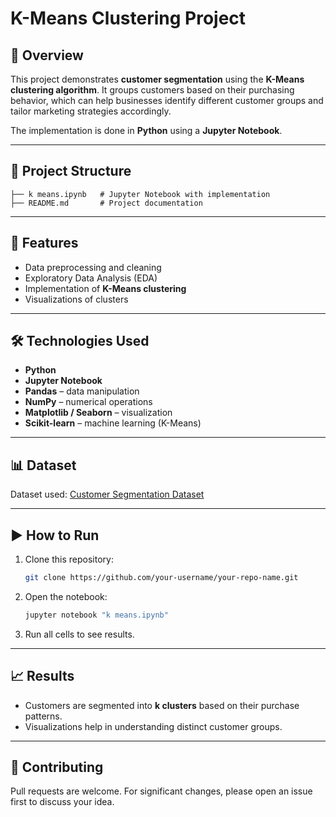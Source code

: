 

# K-Means Clustering Project

## 📌 Overview

This project demonstrates **customer segmentation** using the **K-Means clustering algorithm**.
It groups customers based on their purchasing behavior, which can help businesses identify different customer groups and tailor marketing strategies accordingly.

The implementation is done in **Python** using a **Jupyter Notebook**.

---

## 📂 Project Structure

```
├── k means.ipynb   # Jupyter Notebook with implementation
├── README.md       # Project documentation
```

---

## 🚀 Features

* Data preprocessing and cleaning
* Exploratory Data Analysis (EDA)
* Implementation of **K-Means clustering**
* Visualizations of clusters

---

## 🛠️ Technologies Used

* **Python**
* **Jupyter Notebook**
* **Pandas** – data manipulation
* **NumPy** – numerical operations
* **Matplotlib / Seaborn** – visualization
* **Scikit-learn** – machine learning (K-Means)

---

## 📊 Dataset

Dataset used: [Customer Segmentation Dataset](https://www.kaggle.com/datasets/vjchoudhary7/customer-segmentation-tutorial-in-python)

---

## ▶️ How to Run

1. Clone this repository:

   ```bash
   git clone https://github.com/your-username/your-repo-name.git
   ```
2. Open the notebook:

   ```bash
   jupyter notebook "k means.ipynb"
   ```
3. Run all cells to see results.

---

## 📈 Results

* Customers are segmented into **k clusters** based on their purchase patterns.
* Visualizations help in understanding distinct customer groups.

---

## 🤝 Contributing

Pull requests are welcome. For significant changes, please open an issue first to discuss your idea.


